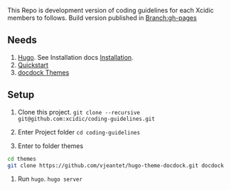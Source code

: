 This Repo is development version of coding guidelines for each Xcidic members to follows. Build version published in [Branch:gh-pages](https://github.com/xcidic/coding-guidelines/tree/gh-pages)

## Needs
1. [Hugo](https://gohugo.io). See Installation docs [Installation](https://gohugo.io/overview/installing/).
2. [Quickstart](https://gohugo.io/overview/quickstart/)
3. [docdock Themes](https://themes.gohugo.io/theme/docdock/getting-start/)

## Setup
1. Clone this project. `git clone --recursive git@github.com:xcidic/coding-guidelines.git`

1. Enter Project folder `cd coding-guidelines`

1. Enter to folder themes

```bash
cd themes
git clone https://github.com/vjeantet/hugo-theme-docdock.git docdock
```

1. Run `hugo`. `hugo server`
